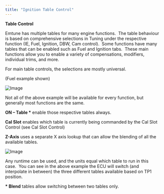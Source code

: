 ```yaml
---
title: "Ignition Table Control"
---
```


**Table Control**&nbsp;


Emtune has multiple tables for many engine functions.&nbsp; The table behaviour is based on comprehensive selections in Tuning under the respective function (IE, Fuel, Ignition, DBW, Cam control).&nbsp; Some functions have many tables that can be enabled such as Fuel and Ignition tabs.&nbsp; These main functions allow you to enable a variety of compensations, modifiers, individual trims, and more. &nbsp;


For main table controls, the selections are mostly universal. &nbsp;

(Fuel example shown)

![Image](</lib/NewItem117.png>)

Not all of the above example will be available for every function, but generally most functions are the same. &nbsp;


**ON – Table \*** enable those respective tables always.&nbsp;


**Cal Slot** enables which table is currently being commanded by the Cal Slot Control (see Cal Slot Control)


**Z-Axis** uses a separate X axis lookup that can allow the blending of all the available tables. &nbsp;


![Image](</lib/NewItem116.png>)


Any runtime can be used, and the units equal which table to run in this case.&nbsp; You can see in the above example the ECU will switch (and interpolate in between) the three different tables available based on TP1 position. &nbsp;


**\* Blend** tables allow switching between two tables only. &nbsp;


